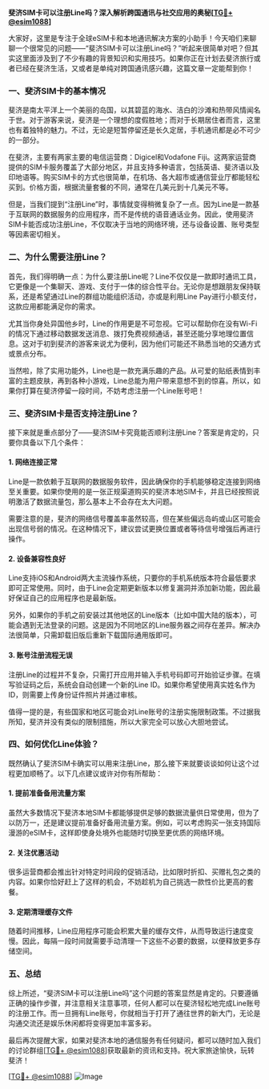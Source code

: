**斐济SIM卡可以注册Line吗？深入解析跨国通讯与社交应用的奥秘[[TG💪+ @esim1088](https://t.me/s/esim1088)]**

大家好，这里是专注于全球eSIM卡和本地通讯解决方案的小助手！今天咱们来聊聊一个很常见的问题——“斐济SIM卡可以注册Line吗？”听起来很简单对吧？但其实这里面涉及到了不少有趣的背景知识和实用技巧。如果你正在计划去斐济旅行或者已经在斐济生活，又或者是单纯对跨国通讯感兴趣，这篇文章一定能帮到你！

### 一、斐济SIM卡的基本情况

斐济是南太平洋上一个美丽的岛国，以其碧蓝的海水、洁白的沙滩和热带风情闻名于世。对于游客来说，斐济是一个理想的度假胜地；而对于长期居住者而言，这里也有着独特的魅力。不过，无论是短暂停留还是长久定居，手机通讯都是必不可少的一部分。

在斐济，主要有两家主要的电信运营商：Digicel和Vodafone Fiji。这两家运营商提供的SIM卡服务覆盖了大部分地区，并且支持多种语言，包括英语、斐济语以及印地语等。购买SIM卡的方式也很简单，在机场、各大超市或通信营业厅都能轻松买到。价格方面，根据流量套餐的不同，通常在几美元到十几美元不等。

但是，当我们提到“注册Line”时，事情就变得稍微复杂了一点。因为Line是一款基于互联网的数据服务的应用程序，而不是传统的语音通话业务。因此，使用斐济SIM卡能否成功注册Line，不仅取决于当地的网络环境，还与设备设置、账号类型等因素密切相关。

### 二、为什么需要注册Line？

首先，我们得明确一点：为什么要注册Line呢？Line不仅仅是一款即时通讯工具，它更像是一个集聊天、游戏、支付于一体的综合性平台。无论你是想跟朋友保持联系，还是希望通过Line的群组功能组织活动，亦或是利用Line Pay进行小额支付，这款应用都能满足你的需求。

尤其当你身处异国他乡时，Line的作用更是不可忽视。它可以帮助你在没有Wi-Fi的情况下通过移动数据发送消息、拨打免费视频通话，甚至还能分享地理位置信息。这对于初到斐济的游客来说尤为便利，因为他们可能还不熟悉当地的交通方式或景点分布。

当然啦，除了实用功能外，Line也是一款充满乐趣的产品。从可爱的贴纸表情到丰富的主题皮肤，再到各种小游戏，Line总能为用户带来意想不到的惊喜。所以，如果你打算在斐济停留一段时间，不妨考虑注册一个Line账号吧！

### 三、斐济SIM卡是否支持注册Line？

接下来就是重点部分了——斐济SIM卡究竟能否顺利注册Line？答案是肯定的，只要你具备以下几个条件：

#### 1. 网络连接正常
Line是一款依赖于互联网的数据服务软件，因此确保你的手机能够稳定连接到网络至关重要。如果你使用的是一张正规渠道购买的斐济本地SIM卡，并且已经按照说明激活了数据流量包，那么基本上不会存在太大问题。

需要注意的是，斐济的网络信号覆盖率虽然较高，但在某些偏远岛屿或山区可能会出现信号弱的情况。在这种情况下，建议尝试更换位置或者等待信号增强后再进行操作。

#### 2. 设备兼容性良好
Line支持iOS和Android两大主流操作系统，只要你的手机系统版本符合最低要求即可正常使用。同时，由于Line会定期更新版本以修复漏洞并添加新功能，因此最好保证自己的应用程序也是最新版。

另外，如果你的手机之前安装过其他地区的Line版本（比如中国大陆的版本），可能会遇到无法登录的问题。这是因为不同地区的Line服务器之间存在差异。解决办法很简单，只需卸载旧版后重新下载国际通用版即可。

#### 3. 账号注册流程无误
注册Line的过程并不复杂，只需打开应用并输入手机号码即可开始验证步骤。在填写验证码之后，系统会自动创建一个新的Line ID。如果你希望使用真实姓名作为ID，则需要上传身份证件照片并通过审核。

值得一提的是，有些国家和地区可能会对Line账号的注册实施限制政策。不过据我所知，斐济并没有类似的限制措施，所以大家完全可以放心大胆地尝试。

### 四、如何优化Line体验？

既然确认了斐济SIM卡确实可以用来注册Line，那么接下来就要谈谈如何让这个过程更加顺畅了。以下几点建议或许对你有所帮助：

#### 1. 提前准备备用流量方案
虽然大多数情况下斐济本地SIM卡都能够提供足够的数据流量供日常使用，但为了以防万一，还是建议提前准备好备用流量方案。例如，可以考虑购买一张支持国际漫游的eSIM卡，这样即使身处境外也能随时切换至更优质的网络环境。

#### 2. 关注优惠活动
很多运营商都会推出针对特定时间段的促销活动，比如限时折扣、买赠礼包之类的内容。如果你恰好赶上了这样的机会，不妨趁机为自己挑选一款性价比更高的套餐。

#### 3. 定期清理缓存文件
随着时间推移，Line应用程序可能会积累大量的缓存文件，从而导致运行速度变慢。因此，每隔一段时间就需要手动清理一下这些不必要的数据，以便释放更多存储空间。

### 五、总结

综上所述，“斐济SIM卡可以注册Line吗”这个问题的答案显然是肯定的。只要遵循正确的操作步骤，并注意相关注意事项，任何人都可以在斐济轻松地完成Line账号的注册工作。而一旦拥有Line账号，你就相当于打开了通往世界的新大门，无论是沟通交流还是娱乐休闲都将变得更加丰富多彩。

最后再次提醒大家，如果对斐济本地的通信服务有任何疑问，都可以随时加入我们的讨论群组[[TG💪+ @esim1088](https://t.me/s/esim1088)]获取最新的资讯和支持。祝大家旅途愉快，玩转斐济！

[[TG💪+ @esim1088](https://t.me/s/esim1088)] ![Image](https://i.postimg.cc/4NQfJmqS/Snipaste-2025-05-13-00-14-12.png)